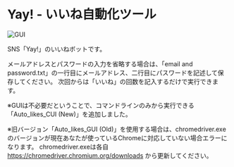 # Yay! - いいね自動化ツール
![GUI](https://user-images.githubusercontent.com/77382767/200575518-e28ae67b-d00f-45ef-b4f1-79d8c7568640.jpg)

SNS「Yay!」のいいねボットです。

メールアドレスとパスワードの入力を省略する場合は、「email and password.txt」の一行目にメールアドレス、二行目にパスワードを記述して保存してください。
次回からは「いいね」の回数を記入するだけで実行できます。

※GUIは不必要だということで、コマンドラインのみから実行できる「Auto_likes_CUI (New)」を追加しました。

※旧バージョン「Auto_likes_GUI (Old)」を使用する場合は、chromedriver.exeのバージョンが現在あなたが使っているChromeに対応していない場合エラーになります。
chromedriver.exeは各自 https://chromedriver.chromium.org/downloads から更新してください。
